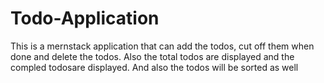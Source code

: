 # Todo-Application
This is a mernstack application that can add the todos, cut off them when done and delete the todos. Also the total todos are displayed and the compled todosare displayed. And also the todos will be sorted as well
